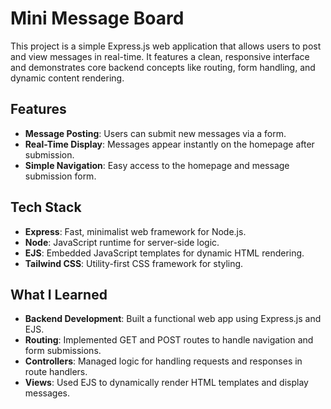 # Mini Message Board

This project is a simple Express.js web application that allows users to post and view messages in real-time. It features a clean, responsive interface and demonstrates core backend concepts like routing, form handling, and dynamic content rendering.

## Features

* **Message Posting**: Users can submit new messages via a form.
* **Real-Time Display**: Messages appear instantly on the homepage after submission.
* **Simple Navigation**: Easy access to the homepage and message submission form.

## Tech Stack

* **Express**: Fast, minimalist web framework for Node.js.
* **Node**: JavaScript runtime for server-side logic.
* **EJS**: Embedded JavaScript templates for dynamic HTML rendering.
* **Tailwind CSS**: Utility-first CSS framework for styling.

## What I Learned

* **Backend Development**: Built a functional web app using Express.js and EJS.
* **Routing**: Implemented GET and POST routes to handle navigation and form submissions.
* **Controllers**: Managed logic for handling requests and responses in route handlers.
* **Views**: Used EJS to dynamically render HTML templates and display messages.
